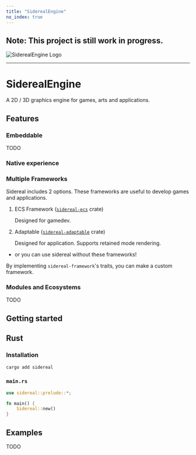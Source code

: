 ```yaml
---
title: "SiderealEngine"
no_index: true
---
```


## Note: This project is still work in progress.

![SiderealEngine Logo](./assets/logo.svg "SiderealEngine")

---

# SiderealEngine

A 2D / 3D graphics engine for games, arts and applications.

## Features

### Embeddable

TODO

### Native experience

### Multiple Frameworks

Sidereal includes 2 options. These frameworks are useful to develop games and applications.

1. ECS Framework ([`sidereal-ecs`](https://github.com/siderealmods/ecs) crate)

   Designed for gamedev.

2. Adaptable ([`sidereal-adaptable`](https://github.com/siderealmods/adaptable) crate)

   Designed for application. Supports retained mode rendering.

- or you can use sidereal without these frameworks!

By implementing `sidereal-framework`'s traits, you can make a custom framework.

### Modules and Ecosystems

TODO

## Getting started

## Rust

### Installation

```bash
cargo add sidereal
```

### `main.rs`

```rs
use sidereal::prelude::*;

fn main() {
    Sidereal::new()
}
```

## Examples

TODO
